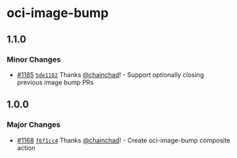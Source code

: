 # oci-image-bump

## 1.1.0

### Minor Changes

- [#1185](https://github.com/smartcontractkit/.github/pull/1185)
  [`5de1182`](https://github.com/smartcontractkit/.github/commit/5de1182e185af5ea2ee5243a49fbd8c02d0e3739)
  Thanks [@chainchad](https://github.com/chainchad)! - Support optionally
  closing previous image bump PRs

## 1.0.0

### Major Changes

- [#1168](https://github.com/smartcontractkit/.github/pull/1168)
  [`f6f1cc4`](https://github.com/smartcontractkit/.github/commit/f6f1cc4ef8b2f1901a01ad2e01f34fe49eff9e7e)
  Thanks [@chainchad](https://github.com/chainchad)! - Create oci-image-bump
  composite action
